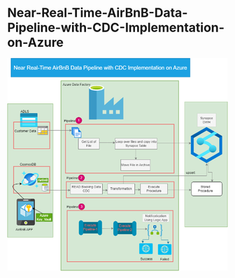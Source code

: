 # Near-Real-Time-AirBnB-Data-Pipeline-with-CDC-Implementation-on-Azure
![airbnbpic!](AirBnBApp3.png)